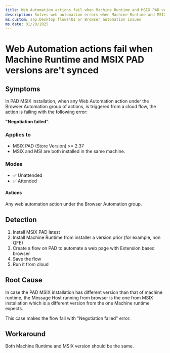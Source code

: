 ```yaml
---
title: Web Automation actions fail when Machine Runtime and MSIX PAD versions are't synced
description: Solves web automation errors when Machine Runtime and MSIX PAD versions are different
ms.custom: sap:Desktop flows\UI or Browser automation issues
ms.date: 01/20/2025
---
```


# Web Automation actions fail when Machine Runtime and MSIX PAD versions are't synced

## Symptoms

In PAD MSIX installation, when any Web Automation action under the Browser Automation group of actions, is triggered from a cloud flow, the action is failing with the following error:

 **"Negotiation failed".**

### Applies to

- MSIX PAD (Store Version) >= 2.37
- MSIX and MSI are both installed in the same machine.

### Modes

- ✅ Unattended
- ✅ Attended

#### Actions

Any web automation action under the Browser Automation group.

## Detection

1. Install MSIX PAD latest
2. Install Machine Runtime from installer a version prior (for example, non QFE)
3. Create a flow on PAD to automate a web page with Extension based browser
4. Save the flow
5. Run it from cloud

## Root Cause

In case the PAD MSIX installation has different version than that of machine runtime, the Message Host running from browser is the one from MSIX installation which is a different version from the one Machine runtime expects.

 This case makes the flow fail with "Negotiation failed" error.

## Workaround

Both Machine Runtime and MSIX version should be the same.
